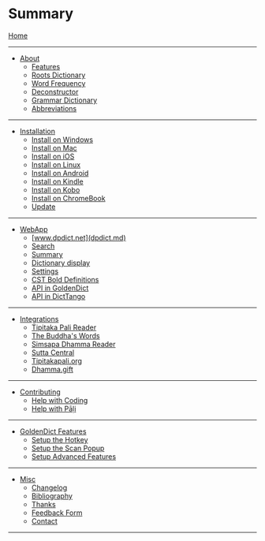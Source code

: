 # Summary

[Home](titlepage.md)

-----------

- [About]()
    - [Features](features.md)
    - [Roots Dictionary](rootdict.md)
    - [Word Frequency](frequency.md)
    - [Deconstructor](deconstructor.md)
    - [Grammar Dictionary](grammardict.md)
    - [Abbreviations](abbreviations.md)

-----------

- [Installation]() 
    - [Install on Windows](install_win.md)
    - [Install on Mac](install_mac.md)
    - [Install on iOS](install_ios.md)
    - [Install on Linux](install_linux.md)
    - [Install on Android](install_android_dicttango.md)
    - [Install on Kindle](install_kindle.md)
    - [Install on Kobo](install_kobo.md)
    - [Install on ChromeBook](install_chromebook.md)
    - [Update](update.md)

-----------

- [WebApp]()
    - [www.dpdict.net](dpdict.md)
    - [Search](dpdict_search.md)
    - [Summary](dpdict_summary.md)
    - [Dictionary display](dpdict_dictionary_display.md)
    - [Settings](dpdict_settings.md)
    - [CST Bold Definitions](dpdict_bd.md)
    - [API in GoldenDict](dpdict_api_gd.md)
    - [API in DictTango](dpdict_api_dt.md)

-----------

- [Integrations]()
    - [Tipitaka Pali Reader](tpr.md)
    - [The Buddha's Words](tbw.md)
    - [Simsapa Dhamma Reader](simsampa.md)
    - [Sutta Central](sutta_central.md)
    - [Tipitakapali.org]()
    - [Dhamma.gift]()

-----------

- [Contributing]()
    - [Help with Coding](coding_help.md)
    - [Help with Pāḷi]()

-----------

- [GoldenDict Features]()
    - [Setup the Hotkey](setup_hotkey.md)
    - [Setup the Scan Popup](setup_scan_popup.md)
    - [Setup Advanced Features](setup_advanced.md)

-----------
- [Misc]()
    - [Changelog](changelog.md) 
    - [Bibliography](bibliography.md)
    - [Thanks](thanks.md)
    - [Feedback Form](feedback_form.md)
    - [Contact](contact.md)
-----------
